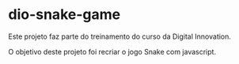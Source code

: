 # dio-snake-game

Este projeto faz parte do treinamento do curso da Digital Innovation.

O objetivo deste projeto foi recriar o jogo Snake com javascript.
